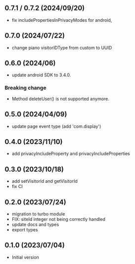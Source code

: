 ## 0.7.1 / 0.7.2 (2024/09/20)

- fix includePropertiesInPrivacyModes for android,

## 0.7.0 (2024/07/22)

- change piano visitorIDType from custom to UUID

## 0.6.0 (2024/06)

- update android SDK to 3.4.0.

### Breaking change  

- Method deleteUser() is not supported anymore.

## 0.5.0 (2024/04/09)

- update page event type (add 'com.display')

## 0.4.0 (2023/11/10)

- add privacyIncludeProperty and privacyIncludeProperties

## 0.3.0 (2023/10/18)

- add setVisitorId and getVisitorId
- fix CI

## 0.2.0 (2023/07/24)

- migration to turbo module
- FIX: siteId integer not being correctly handled
- update docs and types
- export types

## 0.1.0 (2023/07/04)

- Initial version
